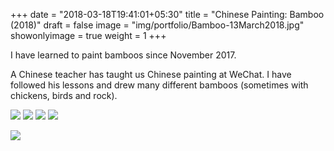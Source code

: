 +++
date = "2018-03-18T19:41:01+05:30"
title = "Chinese Painting: Bamboo (2018)"
draft = false
image = "img/portfolio/Bamboo-13March2018.jpg"
showonlyimage = true
weight = 1
+++

I have learned to paint bamboos since November 2017.

<!--more-->

A Chinese teacher has taught us Chinese painting at WeChat. I have followed his lessons and drew many different bamboos (sometimes with chickens, birds and rock).


![](/img/portfolio/Bamboo-13March2018.jpg)
![](/img/portfolio/BambooAndChickens-14Feb2018.jpg)
![](/img/portfolio/BambooAndBirds-11Feb2018.jpg)
![](/img/portfolio/Bamboo-28Jan2018.jpg)

![](/img/portfolio/BambooAndRock-26Nov2017.jpg)